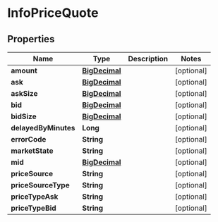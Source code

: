 # InfoPriceQuote

## Properties
Name | Type | Description | Notes
------------ | ------------- | ------------- | -------------
**amount** | [**BigDecimal**](BigDecimal.md) |  |  [optional]
**ask** | [**BigDecimal**](BigDecimal.md) |  |  [optional]
**askSize** | [**BigDecimal**](BigDecimal.md) |  |  [optional]
**bid** | [**BigDecimal**](BigDecimal.md) |  |  [optional]
**bidSize** | [**BigDecimal**](BigDecimal.md) |  |  [optional]
**delayedByMinutes** | **Long** |  |  [optional]
**errorCode** | **String** |  |  [optional]
**marketState** | **String** |  |  [optional]
**mid** | [**BigDecimal**](BigDecimal.md) |  |  [optional]
**priceSource** | **String** |  |  [optional]
**priceSourceType** | **String** |  |  [optional]
**priceTypeAsk** | **String** |  |  [optional]
**priceTypeBid** | **String** |  |  [optional]
